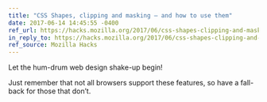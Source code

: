 ```yaml
---
title: "CSS Shapes, clipping and masking – and how to use them"
date: 2017-06-14 14:45:55 -0400
ref_url: https://hacks.mozilla.org/2017/06/css-shapes-clipping-and-masking/
in_reply_to: https://hacks.mozilla.org/2017/06/css-shapes-clipping-and-masking/
ref_source: Mozilla Hacks
---
```


Let the hum-drum web design shake-up begin!

Just remember that not all browsers support these features, so have a fall-back for those that don’t.